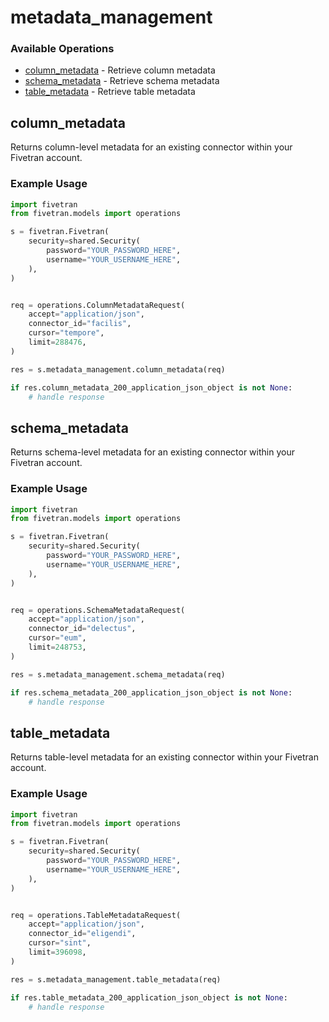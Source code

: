 # metadata_management

### Available Operations

* [column_metadata](#column_metadata) - Retrieve column metadata
* [schema_metadata](#schema_metadata) - Retrieve schema metadata
* [table_metadata](#table_metadata) - Retrieve table metadata

## column_metadata

Returns column-level metadata for an existing connector within your Fivetran account.

### Example Usage

```python
import fivetran
from fivetran.models import operations

s = fivetran.Fivetran(
    security=shared.Security(
        password="YOUR_PASSWORD_HERE",
        username="YOUR_USERNAME_HERE",
    ),
)


req = operations.ColumnMetadataRequest(
    accept="application/json",
    connector_id="facilis",
    cursor="tempore",
    limit=288476,
)

res = s.metadata_management.column_metadata(req)

if res.column_metadata_200_application_json_object is not None:
    # handle response
```

## schema_metadata

Returns schema-level metadata for an existing connector within your Fivetran account.

### Example Usage

```python
import fivetran
from fivetran.models import operations

s = fivetran.Fivetran(
    security=shared.Security(
        password="YOUR_PASSWORD_HERE",
        username="YOUR_USERNAME_HERE",
    ),
)


req = operations.SchemaMetadataRequest(
    accept="application/json",
    connector_id="delectus",
    cursor="eum",
    limit=248753,
)

res = s.metadata_management.schema_metadata(req)

if res.schema_metadata_200_application_json_object is not None:
    # handle response
```

## table_metadata

Returns table-level metadata for an existing connector within your Fivetran account.

### Example Usage

```python
import fivetran
from fivetran.models import operations

s = fivetran.Fivetran(
    security=shared.Security(
        password="YOUR_PASSWORD_HERE",
        username="YOUR_USERNAME_HERE",
    ),
)


req = operations.TableMetadataRequest(
    accept="application/json",
    connector_id="eligendi",
    cursor="sint",
    limit=396098,
)

res = s.metadata_management.table_metadata(req)

if res.table_metadata_200_application_json_object is not None:
    # handle response
```
